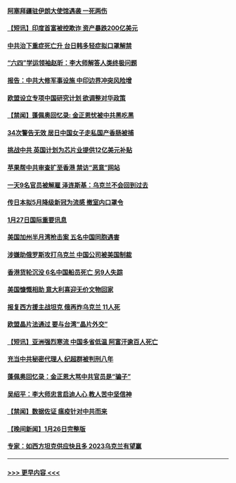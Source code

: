 #### [阿塞拜疆驻伊朗大使馆遇袭 一死两伤](../pages/prog202/a103636339.md?t=01280645) 
#### [【短讯】印度首富被控欺诈 资产暴跌200亿美元](../pages/prog202/a103636338.md?t=01280645) 
#### [中共治下重症死亡升 台日韩多轻症拟口罩解禁](../pages/prog202/a103636335.md?t=01280645) 
#### [“六四”学运领袖赵昕：李大师解答人类终极问题](../pages/prog202/a103636351.md?t=01280645) 
#### [报告：中共大修军事设施 中印边界冲突风险增](../pages/prog202/a103636328.md?t=01280645) 
#### [欧盟设立专项中国研究计划 欲调整对华政策](../pages/prog202/a103636299.md?t=01280645) 
#### [【禁闻】蓬佩奥回忆录: 金正恩忧被中共黑吃黑](../pages/prog202/a103636221.md?t=01280645) 
#### [34次警告无效 居日中国女子走私国产香肠被捕](../pages/prog202/a103636207.md?t=01280645) 
#### [挑战中共 英国计划为芯片业提供12亿美元补贴](../pages/prog202/a103636083.md?t=01280645) 
#### [苹果帮中共审查扩至香港 禁访“恶意”网站](../pages/prog202/a103636080.md?t=01280645) 
#### [一天9名官员被解雇 泽连斯基：乌克兰不会回到过去](../pages/prog202/a103636077.md?t=01280645) 
#### [传日本拟5月降级新冠为流感 撤室内口罩令](../pages/prog202/a103636087.md?t=01280645) 
#### [1月27日国际重要讯息](../pages/prog202/a103636086.md?t=01280645) 
#### [美国加州半月湾枪击案 五名中国同胞遇害](../pages/prog202/a103636067.md?t=01280645) 
#### [涉嫌助俄罗斯攻打乌克兰 中国公司被美国制裁](../pages/prog202/a103636013.md?t=01280645) 
#### [香港货轮沉没 6名中国船员死亡 另9人失踪](../pages/prog202/a103635861.md?t=01280645) 
#### [美国慷慨相助 意大利喜迎无价文物回家](../pages/prog202/a103635790.md?t=01280645) 
#### [报复西方援主战坦克 俄再炸乌克兰 11人死](../pages/prog202/a103635784.md?t=01280645) 
#### [欧盟晶片法通过 要与台湾“晶片外交”](../pages/prog202/a103635592.md?t=01280645) 
#### [【短讯】亚洲强烈寒流 中国多省低温 阿富汗逾百人死亡](../pages/prog202/a103635591.md?t=01280645) 
#### [充当中共秘密代理人 纪超群被判刑八年](../pages/prog202/a103635589.md?t=01280645) 
#### [蓬佩奥回忆录：金正恩大骂中共官员是“骗子”](../pages/prog202/a103635553.md?t=01280645) 
#### [吴绍平：李大师忠言启迪人心 教人苦中坚信神](../pages/prog202/a103635369.md?t=01280645) 
#### [【禁闻】数据佐证 瘟疫针对中共而来](../pages/prog202/a103635521.md?t=01280645) 
#### [【晚间新闻】1月26日完整版](../pages/prog202/a103635890.md?t=01280645) 
#### [专家：如西方坦克供应快且多 2023乌克兰有望赢](../pages/prog202/a103635328.md?t=01280645) 

----
#### [ >>> 更早内容 <<< ](../indexes/prog202-earlier.md)
